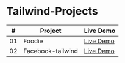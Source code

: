 # Tailwind-Projects

|  #  | Project              | Live Demo                                                                         |
| :-: | -------------------- | --------------------------------------------------------------------------------- |
| 01  | Foodie | [Live Demo](https://tailwind-projects-madanbajgai.vercel.app/)  |
| 02  | Facebook-tailwind | [Live Demo](https://facebook-tailwind.vercel.app/)  |
